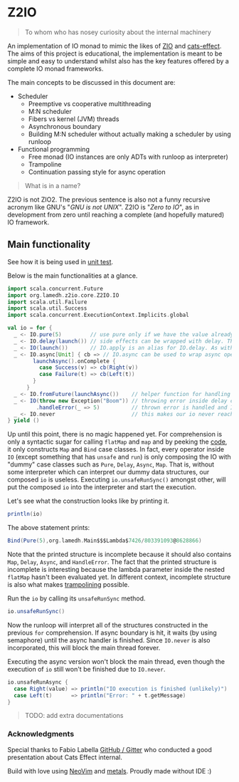 # Z2IO

> To whom who has nosey curiosity about the internal machinery

An implementation of IO monad to mimic the likes of [ZIO](https://zio.dev/) and [cats-effect](https://typelevel.org/cats-effect/).
The aims of this project is educational, the implementation is meant to be simple and easy to understand whilst also has the key features offered by a complete IO monad frameworks.

The main concepts to be discussed in this document are:
- Scheduler
  - Preemptive vs cooperative multithreading
  - M:N scheduler
  - Fibers vs kernel (JVM) threads
  - Asynchronous boundary
  - Building M:N scheduler without actually making a scheduler by using runloop
- Functional programming
  - Free monad (IO instances are only ADTs with runloop as interpreter)
  - Trampoline
  - Continuation passing style for async operation

> What is in a name?

Z2IO is not ZIO2. The previous sentence is also not a funny recursive acronym like GNU's "*GNU is not UNIX*". Z2IO is "*Zero to IO*",
as in development from zero until reaching a complete (and hopefully matured) IO framework.

## Main functionality
See how it is being used in [unit test](https://github.com/arinal/Z2IO/blob/master/src/test/scala/org/lamedh/z2io/core/Z2ioTest.scala).

Below is the main functionalities at a glance.

```scala
import scala.concurrent.Future
import org.lamedh.z2io.core.Z2IO.IO
import scala.util.Failure
import scala.util.Success
import scala.concurrent.ExecutionContext.Implicits.global

val io = for {
  _ <- IO.pure(5)         // use pure only if we have the value already, don't ever use it to wrap expression with side effects
  _ <- IO.delay(launch()) // side effects can be wrapped with delay. The wrapped expression will be evaluated when IO.run is called
  _ <- IO(launch())       // IO.apply is an alias for IO.delay. As with previous operation, will be evaluated on the same thread
  _ <- IO.async[Unit] { cb => // IO.async can be used to wrap async operation. Here, launchAsync() returns Future
        launchAsync().onComplete {
          case Success(v) => cb(Right(v))
          case Failure(t) => cb(Left(t))
        }
      }
  _ <- IO.fromFuture(launchAsync())    // helper function for handling async future, does the exact same thing as previous operation
  _ <- IO(throw new Exception("Boom")) // throwing error inside delay construct
         .handleError(_ => 5)          // thrown error is handled and IO of value 5 is returned instead
  _ <- IO.never                        // this makes our io never reach completion
} yield ()
```

Up until this point, there is no magic happened yet. For comprehension is only a syntactic sugar for calling `flatMap` and `map`
and by peeking the [code](https://github.com/arinal/Z2IO/blob/ec5417350b9ae493f8162e43e2edb1e717a2f87d/src/main/scala/org/lamedh/z2io/core/Z2IO.scala#L18-L19),
it only constructs `Map` and `Bind` case classes. In fact, every operator inside `IO` (except something that has `unsafe` and `run`)
is only composing the IO with "dummy" case classes such as `Pure`, `Delay`, `Async`, `Map`. That is, without some interpreter which can interpret our dummy data structures, our composed `io` is useless.
Executing `io.unsafeRunSync()` amongst other, will put the composed `io` into the interpreter and start the execution.

Let's see what the construction looks like by printing it.
```scala
println(io)
```

The above statement prints:
```scala
Bind(Pure(5),org.lamedh.Main$$$Lambda$7426/803391093@8628866)
```
Note that the printed structure is incomplete because it should also contains `Map`, `Delay`, `Async`, and `HandleError`.
The fact that the printed structure is incomplete is interesting because the lambda parameter inside the nested `flatMap` hasn't been evaluated yet.
In different context, incomplete structure is also what makes [trampolining](https://github.com/arinal/Z2IO/blob/b57c47b9c202188d5036c85d769a21aee45ac299/src/test/scala/org/lamedh/z2io/core/Z2ioTest.scala#L24-L36) possible.

Run the `io` by calling its `unsafeRunSync` method.

```scala
io.unsafeRunSync()
```
Now the runloop will interpret all of the structures constructed in the previous `for` comprehension.
If async boundary is hit, it waits (by using semaphore) until the async handler is finished.
Since `IO.never` is also incorporated, this will block the main thread forever.

Executing the async version won't block the main thread, even though the execution of `io` still won't be finished due to `IO.never`.
```scala
io.unsafeRunAsync {
  case Right(value) => println("IO execution is finished (unlikely)")
  case Left(t)      => println("Error: " + t.getMessage)
}
```

> TODO: add extra documentations

### Acknowledgments
Special thanks to Fabio Labella [GitHub / Gitter](https://github.com/systemfw) who conducted a good presentation about Cats Effect internal.

Build with love using [NeoVim](https://neovim.io/) and [metals](https://scalameta.org/metals/). Proudly made without IDE :)
